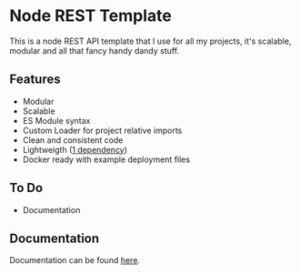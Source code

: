 # Node REST Template

This is a node REST API template that I use for all my projects, it's scalable, modular and all that fancy handy dandy stuff.

## Features

- Modular
- Scalable
- ES Module syntax
- Custom Loader for project relative imports
- Clean and consistent code
- Lightweigth ([1 dependency](https://www.npmjs.com/package/@yimura/import-dir))
- Docker ready with example deployment files

## To Do

- Documentation

## Documentation

Documentation can be found [here](docs/).
